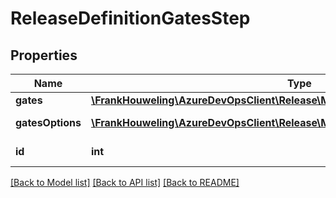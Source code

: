 # ReleaseDefinitionGatesStep

## Properties
Name | Type | Description | Notes
------------ | ------------- | ------------- | -------------
**gates** | [**\FrankHouweling\AzureDevOpsClient\Release\Model\ReleaseDefinitionGate[]**](ReleaseDefinitionGate.md) | Gets or sets the gates. | [optional] 
**gatesOptions** | [**\FrankHouweling\AzureDevOpsClient\Release\Model\ReleaseDefinitionGatesOptions**](ReleaseDefinitionGatesOptions.md) | Gets or sets the gate options. | [optional] 
**id** | **int** | ID of the ReleaseDefinitionGateStep. | [optional] 

[[Back to Model list]](../README.md#documentation-for-models) [[Back to API list]](../README.md#documentation-for-api-endpoints) [[Back to README]](../README.md)



